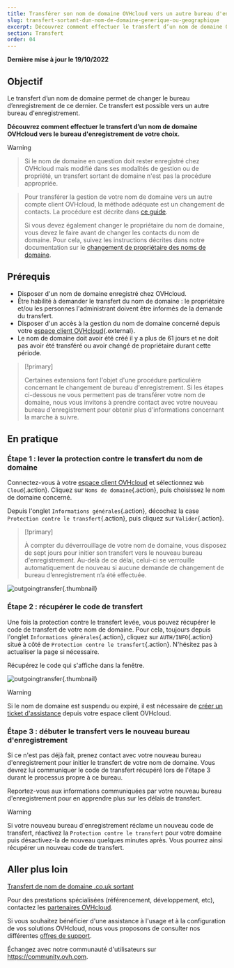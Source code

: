 ```yaml
---
title: Transférer son nom de domaine OVHcloud vers un autre bureau d'enregistrement
slug: transfert-sortant-dun-nom-de-domaine-generique-ou-geographique
excerpt: Découvrez comment effectuer le transfert d’un nom de domaine OVHcloud vers le bureau d'enregistrement de votre choix
section: Transfert
order: 04
---
```


**Dernière mise à jour le 19/10/2022**

## Objectif

Le transfert d’un nom de domaine permet de changer le bureau d’enregistrement de ce dernier. Ce transfert est possible vers un autre bureau d'enregistrement.

**Découvrez comment effectuer le transfert d’un nom de domaine OVHcloud vers le bureau d'enregistrement de votre choix.**

> [!warning]

> Si le nom de domaine en question doit rester enregistré chez OVHcloud mais modifié dans ses modalités de gestion ou de propriété, un transfert sortant de domaine n'est pas la procédure appropriée.

> Pour transférer la gestion de votre nom de domaine vers un autre compte client OVHcloud, la méthode adéquate est un changement de contacts. La procédure est décrite dans [ce guide](https://docs.ovh.com/ca/fr/customer/gestion-des-contacts/).
>
> Si vous devez également changer le propriétaire du nom de domaine, vous devez le faire avant de changer les contacts du nom de domaine. Pour cela, suivez les instructions décrites dans notre documentation sur le [changement de propriétaire des noms de domaine](https://docs.ovh.com/ca/fr/domains/changement-proprietaire-domaine/).
>

## Prérequis

- Disposer d'un nom de domaine enregistré chez OVHcloud.
- Être habilité à demander le transfert du nom de domaine : le propriétaire et/ou les personnes l'administrant doivent être informés de la demande du transfert.
- Disposer d'un accès à la gestion du nom de domaine concerné depuis votre [espace client OVHcloud](https://ca.ovh.com/auth/?action=gotomanager&from=https://www.ovh.com/ca/fr/&ovhSubsidiary=qc){.external}.
- Le nom de domaine doit avoir été créé il y a plus de 61 jours et ne doit pas avoir été transféré ou avoir changé de propriétaire durant cette période.

> [!primary]
>
> Certaines extensions font l'objet d'une procédure particulière concernant le changement de bureau d'enregistrement. Si les étapes ci-dessous ne vous permettent pas de transférer votre nom de domaine, nous vous invitons à prendre contact avec votre nouveau bureau d'enregistrement pour obtenir plus d'informations concernant la marche à suivre.
>

## En pratique

### Étape 1 : lever la protection contre le transfert du nom de domaine

Connectez-vous à votre [espace client OVHcloud](https://ca.ovh.com/auth/?action=gotomanager&from=https://www.ovh.com/ca/fr/&ovhSubsidiary=qc) et sélectionnez `Web Cloud`{.action}. Cliquez sur `Noms de domaine`{.action}, puis choisissez le nom de domaine concerné.

Depuis l'onglet `Informations générales`{.action}, décochez la case `Protection contre le transfert`{.action}, puis cliquez sur `Valider`{.action}.

> [!primary]
>
> À compter du déverrouillage de votre nom de domaine, vous disposez de sept jours pour initier son transfert vers le nouveau bureau d'enregistrement. Au-delà de ce délai, celui-ci se verrouille automatiquement de nouveau si aucune demande de changement de bureau d’enregistrement n’a été effectuée.
>

![outgoingtransfer](images/outgoing-transfer-step2.png){.thumbnail}

### Étape 2 : récupérer le code de transfert

Une fois la protection contre le transfert levée, vous pouvez récupérer le code de transfert de votre nom de domaine. Pour cela, toujours depuis l'onglet `Informations générales`{.action}, cliquez sur `AUTH/INFO`{.action} situé à côté de `Protection contre le transfert`{.action}. N'hésitez pas à actualiser la page si nécessaire.

Récupérez le code qui s'affiche dans la fenêtre.

![outgoingtransfer](images/outgoing-transfer-step3.png){.thumbnail}

> [!warning]
>
> Si le nom de domaine est suspendu ou expiré, il est nécessaire de [créer un ticket d'assistance](https://ca.ovh.com/manager/dedicated/#/support/tickets/new) depuis votre espace client OVHcloud.

### Étape 3 : débuter le transfert vers le nouveau bureau d'enregistrement

Si ce n'est pas déjà fait, prenez contact avec votre nouveau bureau d'enregistrement pour initier le transfert de votre nom de domaine. Vous devrez lui communiquer le code de transfert récupéré lors de l'étape 3 durant le processus propre à ce bureau.

Reportez-vous aux informations communiquées par votre nouveau bureau d'enregistrement pour en apprendre plus sur les délais de transfert.

> [!warning]
>
> Si votre nouveau bureau d'enregistrement réclame un nouveau code de transfert, réactivez la `Protection contre le transfert` pour votre domaine puis désactivez-la de nouveau quelques minutes après. Vous pourrez ainsi récupérer un nouveau code de transfert.
>

## Aller plus loin

[Transfert de nom de domaine .co.uk sortant](https://docs.ovh.com/ca/fr/domains/transfert-sortant-dun-nom-de-domaine-couk/)

Pour des prestations spécialisées (référencement, développement, etc), contactez les [partenaires OVHcloud](https://partner.ovhcloud.com/fr-ca/).

Si vous souhaitez bénéficier d'une assistance à l'usage et à la configuration de vos solutions OVHcloud, nous vous proposons de consulter nos différentes [offres de support](https://www.ovhcloud.com/fr-ca/support-levels/).

Échangez avec notre communauté d'utilisateurs sur <https://community.ovh.com>.
